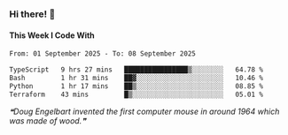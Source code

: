 ### Hi there! 👋

#### This Week I Code With
<!--START_SECTION:waka-->

```txt
From: 01 September 2025 - To: 08 September 2025

TypeScript   9 hrs 27 mins   ████████████████▒░░░░░░░░   64.78 %
Bash         1 hr 31 mins    ██▓░░░░░░░░░░░░░░░░░░░░░░   10.46 %
Python       1 hr 17 mins    ██▒░░░░░░░░░░░░░░░░░░░░░░   08.85 %
Terraform    43 mins         █▒░░░░░░░░░░░░░░░░░░░░░░░   05.01 %
```

<!--END_SECTION:waka-->

<!--STARTS_HERE_QUOTE_README-->
<i>❝Doug Engelbart invented the first computer mouse in around 1964 which was made of wood.❞</i>
<!--ENDS_HERE_QUOTE_README-->
